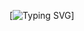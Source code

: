 [![Typing SVG](https://readme-typing-svg.herokuapp.com?font=Fira+Code&duration=3000&pause=800&color=118AF7&multiline=true&width=450&height=100&lines=Hi+%2C+There+%F0%9F%91%8B;I'm+Mohammed+Abdelhakeem;Here+are+Some+of+my+projects+below++%E2%9C%A8.)]

<!--
**duxpixels/duxpixels** is a ✨ _special_ ✨ repository because its `README.md` (this file) appears on your GitHub profile.


Here are some ideas to get you started:

- 🔭 I’m currently working on ...
- 🌱 I’m currently learning ...
- 👯 I’m looking to collaborate on ...
- 🤔 I’m looking for help with ...
- 💬 Ask me about ...
- 📫 How to reach me: ...
- 😄 Pronouns: ...
- ⚡ Fun fact: ...
-->
